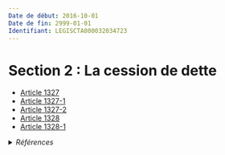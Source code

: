 ```yaml
---
Date de début: 2016-10-01
Date de fin: 2999-01-01
Identifiant: LEGISCTA000032034723
---
```


<h1>Section 2 : La cession de dette</h1>

- [Article 1327](article_1327.md)
- [Article 1327-1](article_1327-1.md)
- [Article 1327-2](article_1327-2.md)
- [Article 1328](article_1328.md)
- [Article 1328-1](article_1328-1.md)

<details>
  <summary><em>Références</em></summary>

  <h2>Articles faisant référence à la section</h2>
  
  <ul>
    <li>
      <a href="https://legal.tricoteuses.fr//redirection/LEGIARTI000032006593?vers=git&vers=legifrance">Ordonnance n° 2016-131 du 10 février 2016 portant réforme du droit des contrats, du régime général et de la preuve des obligations - article 3 ENTIEREMENT_MODIF</a> CREE source
    </li>
  </ul>
</details>
